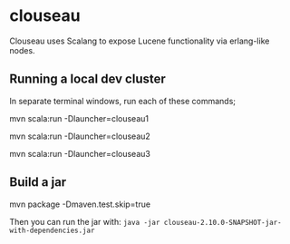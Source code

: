 # clouseau

Clouseau uses Scalang to expose Lucene functionality via erlang-like nodes.

## Running a local dev cluster

In separate terminal windows, run each of these commands;

mvn scala:run -Dlauncher=clouseau1

mvn scala:run -Dlauncher=clouseau2

mvn scala:run -Dlauncher=clouseau3


## Build a jar

mvn package -Dmaven.test.skip=true

Then you can run the jar with: `java -jar clouseau-2.10.0-SNAPSHOT-jar-with-dependencies.jar`
